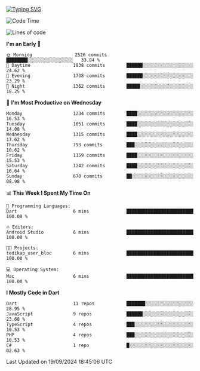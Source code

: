 
<a href="https://git.io/typing-svg"><img src="https://readme-typing-svg.demolab.com?font=Source+Code+Pro&pause=1000&random=false&width=435&lines=Hey+%F0%9F%A5%B6+iam+Yaskraz" alt="Typing SVG" /></a>
<!--START_SECTION:waka-->
![Code Time](http://img.shields.io/badge/Code%20Time-596%20hrs%2031%20mins-blue)

![Lines of code](https://img.shields.io/badge/From%20Hello%20World%20I%27ve%20Written-4.6%20million%20lines%20of%20code-blue)

**I'm an Early 🐤** 

```text
🌞 Morning                2526 commits        ████████░░░░░░░░░░░░░░░░░   33.84 % 
🌆 Daytime                1838 commits        ██████░░░░░░░░░░░░░░░░░░░   24.62 % 
🌃 Evening                1738 commits        ██████░░░░░░░░░░░░░░░░░░░   23.29 % 
🌙 Night                  1362 commits        █████░░░░░░░░░░░░░░░░░░░░   18.25 % 
```
📅 **I'm Most Productive on Wednesday** 

```text
Monday                   1234 commits        ████░░░░░░░░░░░░░░░░░░░░░   16.53 % 
Tuesday                  1051 commits        ████░░░░░░░░░░░░░░░░░░░░░   14.08 % 
Wednesday                1315 commits        ████░░░░░░░░░░░░░░░░░░░░░   17.62 % 
Thursday                 793 commits         ███░░░░░░░░░░░░░░░░░░░░░░   10.62 % 
Friday                   1159 commits        ████░░░░░░░░░░░░░░░░░░░░░   15.53 % 
Saturday                 1242 commits        ████░░░░░░░░░░░░░░░░░░░░░   16.64 % 
Sunday                   670 commits         ██░░░░░░░░░░░░░░░░░░░░░░░   08.98 % 
```


📊 **This Week I Spent My Time On** 

```text
💬 Programming Languages: 
Dart                     6 mins              █████████████████████████   100.00 % 

🔥 Editors: 
Android Studio           6 mins              █████████████████████████   100.00 % 

🐱‍💻 Projects: 
tedikap_user_bloc        6 mins              █████████████████████████   100.00 % 

💻 Operating System: 
Mac                      6 mins              █████████████████████████   100.00 % 
```

**I Mostly Code in Dart** 

```text
Dart                     11 repos            ███████░░░░░░░░░░░░░░░░░░   28.95 % 
JavaScript               9 repos             ██████░░░░░░░░░░░░░░░░░░░   23.68 % 
TypeScript               4 repos             ███░░░░░░░░░░░░░░░░░░░░░░   10.53 % 
PHP                      4 repos             ███░░░░░░░░░░░░░░░░░░░░░░   10.53 % 
C#                       1 repo              █░░░░░░░░░░░░░░░░░░░░░░░░   02.63 % 
```




 Last Updated on 19/09/2024 18:45:06 UTC
<!--END_SECTION:waka-->
